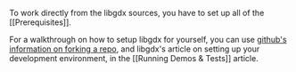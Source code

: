 To work directly from the libgdx sources, you have to set up all of the [[Prerequisites]].

For a walkthrough on how to setup libgdx for yourself, you can use [github's information on forking a repo](https://help.github.com/articles/fork-a-repo), and libgdx's article on setting up your development environment, in the [[Running Demos & Tests]] article.
